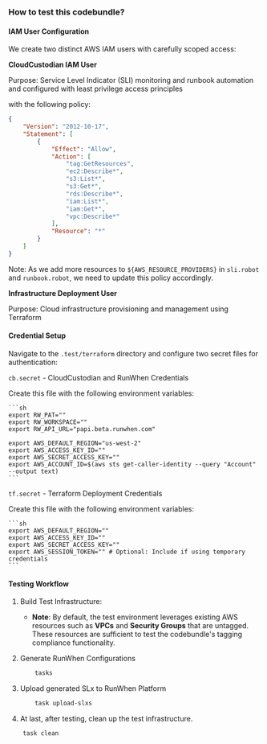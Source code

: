 ### How to test this codebundle? 

#### IAM User Configuration

We create two distinct AWS IAM users with carefully scoped access:

**CloudCustodian IAM User**

Purpose: Service Level Indicator (SLI) monitoring and runbook automation and configured with least privilege access principles

with the following policy:

```json
{
	"Version": "2012-10-17",
	"Statement": [
		{
			"Effect": "Allow",
			"Action": [
				"tag:GetResources",
				"ec2:Describe*",
				"s3:List*",
				"s3:Get*",
				"rds:Describe*",
				"iam:List*",
				"iam:Get*",
				"vpc:Describe*"
			],
			"Resource": "*"
		}
	]
}
```
Note: As we add more resources to `${AWS_RESOURCE_PROVIDERS}` in `sli.robot` and `runbook.robot`, we need to update this policy accordingly.

**Infrastructure Deployment User**

Purpose: Cloud infrastructure provisioning and management using Terraform

#### Credential Setup

Navigate to the `.test/terraform` directory and configure two secret files for authentication:

`cb.secret` - CloudCustodian and RunWhen Credentials

Create this file with the following environment variables:

	```sh
	export RW_PAT=""
	export RW_WORKSPACE=""
	export RW_API_URL="papi.beta.runwhen.com"

	export AWS_DEFAULT_REGION="us-west-2"
	export AWS_ACCESS_KEY_ID=""
	export AWS_SECRET_ACCESS_KEY=""
	export AWS_ACCOUNT_ID=$(aws sts get-caller-identity --query "Account" --output text)
	```


`tf.secret` - Terraform Deployment Credentials

Create this file with the following environment variables:

	```sh
	export AWS_DEFAULT_REGION=""
	export AWS_ACCESS_KEY_ID=""
	export AWS_SECRET_ACCESS_KEY=""
	export AWS_SESSION_TOKEN="" # Optional: Include if using temporary credentials
	```

####  Testing Workflow

1. Build Test Infrastructure:
   - **Note**: By default, the test environment leverages existing AWS resources such as **VPCs** and **Security Groups** that are untagged. These resources are sufficient to test the codebundle's tagging compliance functionality.

2. Generate RunWhen Configurations
	```sh
		tasks
	```

3. Upload generated SLx to RunWhen Platform

	```sh
		task upload-slxs
	```

4. At last, after testing, clean up the test infrastructure.

```sh
	task clean
```

